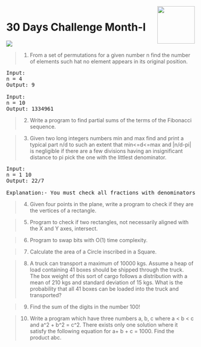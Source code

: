 <img src="https://media-exp1.licdn.com/dms/image/C4E03AQFDuHx-TrxMNg/profile-displayphoto-shrink_200_200/0/1614907425476?e=1627516800&v=beta&t=6j8PxnUIH5UvyKuhwCJ498EiPLUzgu_c_h-HHor8dVc" align="right" width="100" height="100"/>

# 30 Days Challenge Month-I

[![](https://img.shields.io/badge/CWC-ITER-gray.svg?style=for-the-badge&colorB=0000f&logo=github)](https://elastic-bose-ed6583.netlify.app/)

> 1. From a set of permutations for a given number n find the number of elements such hat no element appears in its original position.
<pre>
Input:
n = 4
Output: 9

Input:
n = 10
Output: 1334961
</pre>

> 2. Write a program to find partial sums of the terms of the Fibonacci sequence.

> 3. Given two long integers numbers min and max find and print a typical part n/d to such an extent that min<=d<=max and |n/d-pi| is negligible
if there are a few divisions having an insignificant distance to pi pick the one with the littlest denominator. 
<pre>
Input:
n = 1 10
Output: 22/7 

Explanation:- You must check all fractions with denominators from min to max.
</pre>

> 4. Given four points in the plane, write a program to check if they are the vertices of a rectangle.

> 5. Program to check if two rectangles, not necessarily aligned with the X and Y axes, intersect.

> 6. Program to swap bits with O(1) time complexity.

> 7. Calculate the area of a Circle inscribed in a Square.

> 8. A truck can transport a maximum of 10000 kgs. Assume a heap of load containing 41 boxes should be shipped through the truck. The box weight of this sort of cargo follows a distribution with a mean of 210 kgs 
and standard deviation of 15 kgs. What is the probability that all 41 boxes can be loaded into the truck and transported?

> 9. Find the sum of the digits in the number 100!

> 10. Write a program which have three numbers a, b, c where a < b < c and a^2 + b^2 = c^2. There exists only one solution where it satisfy the following equation for a+ b + c = 1000. Find the product abc.
